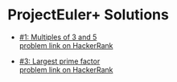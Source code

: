 #  ProjectEuler+ Solutions

-  [#1: Multiples of 3 and 5](https://github.com/ShaadyEmad/HackerRank-Python-Solutions/blob/main/Contests/ProjectEuler%2B/%23001:%20Multiples%20of%203%20and%205.py)\
[problem link on HackerRank](https://www.hackerrank.com/contests/projecteuler/challenges/euler001/problem?isFullScreen=true)

-  [#3: Largest prime factor](https://github.com/ShaadyEmad/HackerRank-Python-Solutions/tree/main/Contests/ProjectEuler+)\
[problem link on HackerRank](https://www.hackerrank.com/contests/projecteuler/challenges/euler003/problem?isFullScreen=true)
